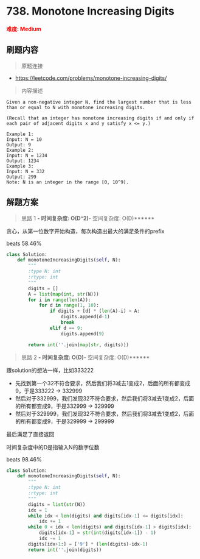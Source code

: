# 738. Monotone Increasing Digits

**<font color=red>难度: Medium</font>**

## 刷题内容

> 原题连接

* https://leetcode.com/problems/monotone-increasing-digits/

> 内容描述

```
Given a non-negative integer N, find the largest number that is less than or equal to N with monotone increasing digits.

(Recall that an integer has monotone increasing digits if and only if each pair of adjacent digits x and y satisfy x <= y.)

Example 1:
Input: N = 10
Output: 9
Example 2:
Input: N = 1234
Output: 1234
Example 3:
Input: N = 332
Output: 299
Note: N is an integer in the range [0, 10^9].
```

## 解题方案

> 思路 1
******- 时间复杂度: O(D^2)******- 空间复杂度: O(D)******

贪心，从第一位数字开始构造，每次构造出最大的满足条件的prefix

beats 58.46%

```python
class Solution:
    def monotoneIncreasingDigits(self, N):
        """
        :type N: int
        :rtype: int
        """        
        digits = []
        A = list(map(int, str(N)))
        for i in range(len(A)):
            for d in range(1, 10):
                if digits + [d] * (len(A)-i) > A:
                    digits.append(d-1)
                    break
                elif d == 9:
                    digits.append(9)

        return int(''.join(map(str, digits)))
```



> 思路 2
******- 时间复杂度: O(D)******- 空间复杂度: O(D)******

跟solution的想法一样，比如333222
- 先找到第一个32不符合要求，然后我们将3减去1变成2，后面的所有都变成9，于是333222 -> 332999
- 然后对于332999，我们发现32不符合要求，然后我们将3减去1变成2，后面的所有都变成9，于是332999 -> 329999
- 然后对于329999，我们发现32不符合要求，然后我们将3减去1变成2，后面的所有都变成9，于是329999 -> 299999

最后满足了直接返回


时间复杂度中的D是指输入N的数字位数

beats 98.46%

```python
class Solution:
    def monotoneIncreasingDigits(self, N):
        """
        :type N: int
        :rtype: int
        """
        digits = list(str(N))
        idx = 1
        while idx < len(digits) and digits[idx-1] <= digits[idx]:
            idx += 1
        while 0 < idx < len(digits) and digits[idx-1] > digits[idx]:
            digits[idx-1] = str(int(digits[idx-1]) - 1)
            idx -= 1
        digits[idx+1:] = ['9'] * (len(digits)-idx-1)
        return int(''.join(digits))
```
